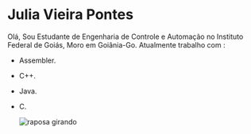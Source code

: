 # Julia Vieira Pontes   
Olá, Sou Estudante de Engenharia de Controle e Automação no Instituto Federal de Goiás, Moro em Goiânia-Go.
Atualmente trabalho com :
- Assembler.
- C++.
- Java.
- C.
  
  ![raposa girando](https://media1.giphy.com/media/r8ngQvpMkeWpKkMdvI/giphy.gif?cid=ecf05e473qcdd8g2upt7lwl2ragszupffee9xqdtghq2slfo&rid=giphy.gif&ct=g)
